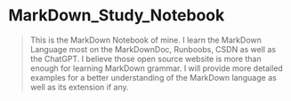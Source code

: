 # MarkDown_Study_Notebook
> This is the MarkDown Notebook of mine. I learn the MarkDown Language most on the MarkDownDoc, Runboobs, CSDN as well as the ChatGPT. I believe those open source website is more than enough for learning MarkDown grammar. I will provide more detailed examples for a better understanding of the MarkDown language as well as its extension if any.
